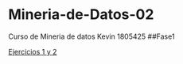 # Mineria-de-Datos-02
Curso de Mineria de datos Kevin 1805425
##Fase1


[Ejercicios 1 y 2 ](https://github.com/kevingonzalez1805425/Mineria-de-Datos-02/blob/master/Ejercicios_1.pdf)
